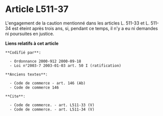 # Article L511-37

L'engagement de la caution mentionné dans les articles L. 511-33 et L. 511-34 est éteint après trois ans, si, pendant ce
temps, il n'y a eu ni demandes ni poursuites en justice.

**Liens relatifs à cet article**

	**Codifié par**:

	  - Ordonnance 2000-912 2000-09-18
	  - Loi n°2003-7 2003-01-03 art. 50 I (ratification)

	**Anciens textes**:

	  - Code de commerce - art. 146 (Ab)
	  - Code de commerce 146

	**Cite**:

	  - Code de commerce. - art. L511-33 (V)
	  - Code de commerce. - art. L511-34 (V)
